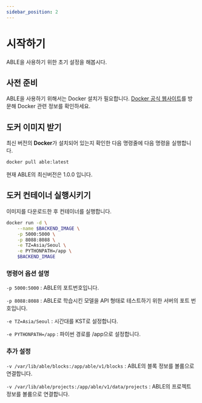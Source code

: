 ```yaml
---
sidebar_position: 2
---
```


# 시작하기

ABLE을 사용하기 위한 초기 설정을 해봅시다.

## 사전 준비

ABLE을 사용하기 위해서는 Docker 설치가 필요합니다. [Docker 공식 웹사이트](https://www.docker.com/)를 방문해 Docker 관련 정보를 확인하세요.

## 도커 이미지 받기

최신 버전의 **Docker**가 설치되어 있는지 확인한 다음 명령줄에 다음 명령을 실행합니다.

```bash
docker pull able:latest
```

현재 ABLE의 최신버전은 1.0.0 입니다.

## 도커 컨테이너 실행시키기

이미지를 다운로드한 후 컨테이너를 실행합니다.

```bash
docker run -d \
    --name $BACKEND_IMAGE \
    -p 5000:5000 \
    -p 8088:8088 \
    -e TZ=Asia/Seoul \
    -e PYTHONPATH=/app \
    $BACKEND_IMAGE

```

### 명령어 옵션 설명

`-p 5000:5000` : ABLE의 포트번호입니다.

`-p 8088:8088` : ABLE로 학습시킨 모델을 API 형태로 테스트하기 위한 서버의 포트 번호입니다.

`-e TZ=Asia/Seoul` : 시간대를 KST로 설정합니다.

`-e PYTHONPATH=/app` : 파이썬 경로를 /app으로 설정합니다.

### 추가 설정

`-v /var/lib/able/blocks:/app/able/v1/blocks` : ABLE의 블록 정보를 볼륨으로 연결합니다.

`-v /var/lib/able/projects:/app/able/v1/data/projects` : ABLE의 프로젝트 정보를 볼륨으로 연결합니다.
